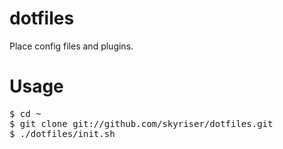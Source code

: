 # dotfiles

Place config files and plugins.

# Usage

<pre>
$ cd ~
$ git clone git://github.com/skyriser/dotfiles.git
$ ./dotfiles/init.sh
</pre>

